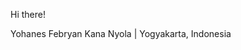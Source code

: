 Hi there!

Yohanes Febryan Kana Nyola | Yogyakarta, Indonesia

<!---
ryankananyola/ryankananyola is a ✨ special ✨ repository because its `README.md` (this file) appears on your GitHub profile.
You can click the Preview link to take a look at your changes.
--->
